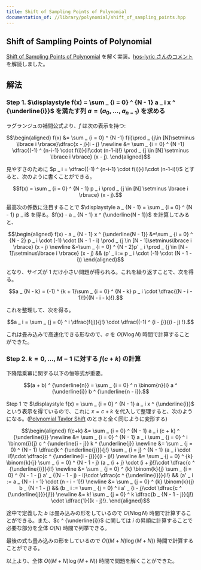 ```yaml
---
title: Shift of Sampling Points of Polynomial
documentation_of: //library/polynomial/shift_of_sampling_points.hpp
---
```

## Shift of Sampling Points of Polynomial

[Shift of Sampling Points of Polynomial](https://judge.yosupo.jp/problem/shift_of_sampling_points_of_polynomial) を解く実装。[hos-lyric さんのコメント](https://github.com/yosupo06/library-checker-problems/issues/680#issuecomment-879544125) を解読しました。

## 解法

### Step 1. $\displaystyle f(x) = \sum _ {i = 0} ^ {N - 1} a _ i x ^ {\underline{i}}$ を満たす列 $a=(a _ 0,\ldots,a _ {n-1})$ を求める

ラグランジュの補間公式より、$f$ は次の表示を持つ:

$$\begin{aligned}
f(x)
&= \sum _ {i = 0} ^ {N -1} f(i)\prod _ {j\in [N]\setminus \lbrace i \rbrace}\dfrac{x - j}{i - j} \newline
&= \sum _ {i = 0} ^ {N -1} \dfrac{(-1) ^ {n-i-1} \cdot f(i)}{i!\cdot (n-1-i)!} \prod _ {j \in [N] \setminus \lbrace i \rbrace} (x - j).
\end{aligned}$$

見やすさのために $p _ i = \dfrac{(-1) ^ {n-i-1} \cdot f(i)}{i!\cdot (n-1-i)!}$ とすると、次のように書くことができる。

$$f(x) = \sum _ {i = 0} ^ {N - 1} p _ i \prod _ {j \in [N] \setminus \lbrace i \rbrace} (x - j).$$

最高次の係数に注目することで $\displaystyle a _ {N - 1} = \sum _ {i = 0} ^ {N - 1} p _ i$ を得る。$f(x) - a _ {N - 1} x ^ {\underline{N - 1}}$ を計算してみると、

$$\begin{aligned}
f(x) - a _ {N - 1} x ^ {\underline{N - 1}}
&=\sum _ {i = 0} ^ {N - 2} p _ i \cdot (-1) \cdot (N - 1 - i) \prod _ {j \in [N - 1]\setminus\lbrace i \rbrace} (x - j) \newline
&=\sum _ {i = 0} ^ {N - 2}p' _ i \prod _ {j \in [N - 1]\setminus\lbrace i \rbrace} (x - j) && (p' _ i := p _ i \cdot (-1) \cdot (N - 1 - i))
\end{aligned}$$

となり、サイズが $1$ だけ小さい問題が得られる。これを繰り返すことで、次を得る。

$$a _ {N - k} = (-1) ^ {k + 1}\sum _ {i = 0} ^ {N - k} p _ i \cdot \dfrac{(N - i - 1)!}{(N - i - k)!}.$$

これを整理して、次を得る。

$$a _ i = \sum _ {j = 0} ^ i \dfrac{f(j)}{j!} \cdot \dfrac{(-1) ^ {i - j}}{(i - j) !}.$$

これは畳み込みで高速化できる形なので、$a$ を $O(N \log N)$ 時間で計算することができた。

### Step 2. $k = 0, \ldots, M-1$ に対する $f(c + k)$ の計算

下降階乗冪に関する以下の恒等式が重要。

$$(a + b) ^ {\underline{n}} = \sum _ {i = 0} ^ n \binom{n}{i} a ^ {\underline{i}} b ^ {\underline{n - i}}.$$

Step 1 で $\displaystyle f(x) = \sum _ {i = 0} ^ {N - 1} a _ i x ^ {\underline{i}}$ という表示を得ているので、これに $x = c + k$ を代入して整理すると、次のようになる。([Polynomial Taylor Shift](https://judge.yosupo.jp/problem/polynomial_taylor_shift) のときと全く同じように変形する)

$$\begin{aligned}
f(c+k)
&= \sum _ {i = 0} ^ {N - 1} a _ i (c + k) ^ {\underline{i}} \newline
&= \sum _ {i = 0} ^ {N - 1} a _ i \sum _ {j = 0} ^ i \binom{i}{j} c ^ {\underline{i - j}} k ^ {\underline{j}} \newline
&= \sum _ {j = 0} ^ {N - 1} \dfrac{k ^ {\underline{j}}}{j!} \sum _ {i = j} ^ {N - 1} (a _ i \cdot i!)\cdot \dfrac{c ^ {\underline{i - j}}}{(i - j)!} \newline
&= \sum _ {j = 0} ^ {k} \binom{k}{j} \sum _ {i = 0} ^ {N - 1 - j} (a _ {i + j} \cdot (i + j)!)\cdot \dfrac{c ^ {\underline{i}}}{i!} \newline
&= \sum _ {j = 0} ^ {k} \binom{k}{j} \sum _ {i = 0} ^ {N - 1 - j} a' _ {(N - 1 - j) - i}\cdot \dfrac{c ^ {\underline{i}}}{i!} && (a' _ i := a _ {N - i - 1} \cdot (n - i - 1)!) \newline
&= \sum _ {j = 0} ^ {k} \binom{k}{j} b _ {N - 1 - j} && (b _ i := \sum _ {j = 0} ^ i a' _ {i - j}\cdot \dfrac{c ^ {\underline{j}}}{j!}) \newline
&= k! \sum _ {j = 0} ^ k \dfrac{b _ {N - 1 - j}}{j!} \cdot \dfrac{1}{(k - j)!}.
\end{aligned}$$

途中で定義した $b$ は畳み込みの形をしているので $O(N \log N)$ 時間で計算することができる。また、$c ^ {\underline{i}}$ に関しては $i$ の昇順に計算することで必要な部分を全体 $O(N)$ 時間で列挙できる。

最後の式も畳み込みの形をしているので $O((M + N) \log (M + N))$ 時間で計算することができる。

以上より、全体 $O((M + N) \log (M + N))$ 時間で問題を解くことができた。
